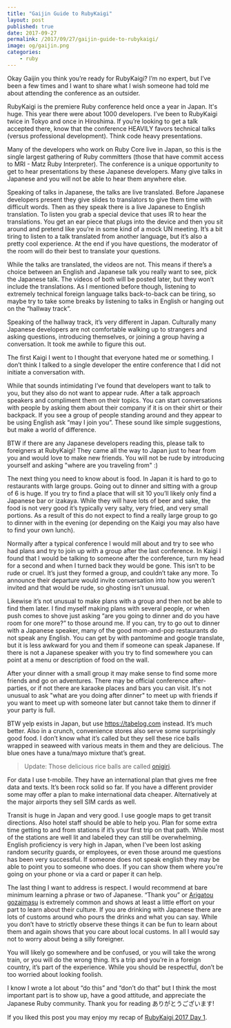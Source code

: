 ```yaml
---
title: "Gaijin Guide to RubyKaigi"
layout: post
published: true
date: 2017-09-27
permalink: /2017/09/27/gaijin-guide-to-rubykaigi/
image: og/gaijin.png
categories:
    - ruby
---
```


Okay Gaijin you think you’re ready for RubyKaigi? I’m no expert, but I’ve been a few times and I want to share what I wish someone had told me about attending the conference as an outsider.

RubyKaigi is the premiere Ruby conference held once a year in Japan. It's huge. This year there were about 1000 developers. I’ve been to RubyKaigi twice in Tokyo and once in Hiroshima. If you’re looking to get a talk accepted there, know that the conference HEAVILY favors technical talks (versus professional development). Think code heavy presentations.

Many of the developers who work on Ruby Core live in Japan, so this is the single largest gathering of Ruby committers (those that have commit access to MRI - Matz Ruby Interpreter). The conference is a unique opportunity to get to hear presentations by these Japanese developers. Many give talks in Japanese and you will not be able to hear them anywhere else.

Speaking of talks in Japanese, the talks are live translated. Before Japanese developers present they give slides to translators to give them time with difficult words. Then as they speak there is a live Japanese to English translation. To listen you grab a special device that uses IR to hear the translations. You get an ear piece that plugs into the device and then you sit around and pretend like you’re in some kind of a mock UN meeting. It’s a bit tiring to listen to a talk translated from another language, but it’s also a pretty cool experience. At the end if you have questions, the moderator of the room will do their best to translate your questions.

While the talks are translated, the videos are not. This means if there’s a choice between an English and Japanese talk you really want to see, pick the Japanese talk. The videos of both will be posted later, but they won’t include the translations. As I mentioned before though, listening to extremely technical foreign language talks back-to-back can be tiring, so maybe try to take some breaks by listening to talks in English or hanging out on the “hallway track”.

Speaking of the hallway track, it’s very different in Japan. Culturally many Japanese developers are not comfortable walking up to strangers and asking questions, introducing themselves, or joining a group having a conversation. It took me awhile to figure this out.

The first Kaigi I went to I thought that everyone hated me or something. I don’t think I talked to a single developer the entire conference that I did not initiate a conversation with.

While that sounds intimidating I’ve found that developers want to talk to you, but they also do not want to appear rude. After a talk approach speakers and compliment them on their topics. You can start conversations with people by asking them about their company if it is on their shirt or their backpack. If you see a group of people standing around and they appear to be using English ask “may I join you”. These sound like simple suggestions, but make a world of difference.

BTW if there are any Japanese developers reading this, please talk to foreigners at RubyKaigi! They came all the way to Japan just to hear from you and would love to make new friends. You will not be rude by introducing yourself and asking "where are you traveling from" :)

The next thing you need to know about is food. In Japan it is hard to go to restaurants with large groups. Going out to dinner and sitting with a group of 6 is huge. If you try to find a place that will sit 10 you’ll likely only find a Japanese bar or izakaya. While they will have lots of beer and sake, the food is not very good it’s typically very salty, very fried, and very small portions. As a result of this do not expect to find a really large group to go to dinner with in the evening (or depending on the Kaigi you may also have to find your own lunch).

Normally after a typical conference I would mill about and try to see who had plans and try to join up with a group after the last conference. In Kaigi I found that I would be talking to someone after the conference, turn my head for a second and when I turned back they would be gone. This isn’t to be rude or cruel. It’s just they formed a group, and couldn’t take any more. To announce their departure would invite conversation into how you weren’t invited and that would be rude, so ghosting isn’t unusual.

Likewise it’s not unusual to make plans with a group and then not be able to find them later. I find myself making plans with several people, or when push comes to shove just asking “are you going to dinner and do you have room for one more?” to those around me. If you can, try to go out to dinner with a Japanese speaker, many of the good mom-and-pop restaurants do not speak any English. You can get by with pantomime and google translate, but it is less awkward for you and them if someone can speak Japanese. If there is not a Japanese speaker with you try to find somewhere you can point at a menu or description of food on the wall.

After your dinner with a small group it may make sense to find some more friends and go on adventures. There may be official conference after-parties, or if not there are karaoke places and bars you can visit. It's not unusual to ask "what are you doing after dinner" to meet up with friends if you want to meet up with someone later but cannot take them to dinner if your party is full.

BTW yelp exists in Japan, but use https://tabelog.com instead. It’s much better. Also in a crunch, convenience stores also serve some surprisingly good food. I don’t know what it’s called but they sell these rice balls wrapped in seaweed with various meats in them and they are delicious. The blue ones have a tuna/mayo mixture that’s great.

> Update: Those delicious rice balls are called [onigiri](https://en.wikipedia.org/wiki/Onigiri).

For data I use t-mobile. They have an international plan that gives me free data and texts. It’s been rock solid so far. If you have a different provider some may offer a plan to make international data cheaper. Alternatively at the major airports they sell SIM cards as well.

Transit is huge in Japan and very good. I use google maps to get transit directions. Also hotel staff should be able to help you. Plan for some extra time getting to and from stations if it’s your first trip on that path. While most of the stations are well lit and labeled they can still be overwhelming. English proficiency is very high in Japan, when I've been lost asking random security guards, or employees, or even those around me questions has been very successful. If someone does not speak english they may be able to point you to someone who does. If you can show them where you're going on your phone or via a card or paper it can help.

The last thing I want to address is respect. I would recommend at bare minimum learning a phrase or two of Japanese. “Thank you” or [Arigatou gozaimasu](https://youtu.be/N4t3rnC30No) is extremely common and shows at least a little effort on your part to learn about their culture. If you are drinking with Japanese there are lots of customs around who pours the drinks and what you can say. While you don’t have to strictly observe these things it can be fun to learn about them and again shows that you care about local customs. In all I would say not to worry about being a silly foreigner.

You will likely go somewhere and be confused, or you will take the wrong train, or you will do the wrong thing. It’s a trip and you’re in a foreign country, it’s part of the experience. While you should be respectful, don’t be too worried about looking foolish.

I know I wrote a lot about “do this” and “don’t do that” but I think the most important part is to show up, have a good attitude, and appreciate the Japanese Ruby community. Thank you for reading ありがとうございます!

If you liked this post you may enjoy my recap of [RubyKaigi 2017 Day 1](https://schneems.com/2017/09/27/rubykaigi-2017-day-1/).

